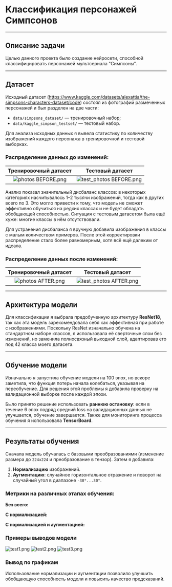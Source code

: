 # Классификация персонажей Симпсонов

-------------------------------------------------------------------------------------------------------------------------------------------

## Описание задачи

Целью данного проекта было создание нейросети, способной классифицировать персонажей мультсериала "Симпсоны".

-------------------------------------------------------------------------------------------------------------------------------------------

## Датасет

Исходный датасет (https://www.kaggle.com/datasets/alexattia/the-simpsons-characters-dataset/code) состоял из фотографий размеченных персонажей и был разделен на две части:
- `data/simpsons_dataset/` — тренировочный набор;
- `data/kaggle_simpson_testset/` — тестовый набор.

Для анализа исходных данных я вывела статистику по количеству изображений каждого персонажа в тренировочной и тестовой выборках.

### Распределение данных до изменений:

**Тренировочный датасет** | **Тестовый датасет**  
:-------------------------:|:-------------------------:
![photos BEFORE.png](photos%20BEFORE.png) | ![test_photos BEFORE.png](test_photos%20BEFORE.png)

Анализ показал значительный дисбаланс классов: в некоторых категориях насчитывалось 1–2 тысячи изображений, тогда как в других всего по 3. Это могло привести к тому, что модель не сможет эффективно обучиться на редких классах и не будет обладать обобщающей способностью. Ситуация с тестовым датасетом была ещё хуже: многие классы в нём отсутствовали.

Для устранения дисбаланса я вручную добавила изображения в классы с малым количеством примеров. После этой корректировки распределение стало более равномерным, хотя всё ещё далеким от идеала.

### Распределение данных после изменений:

**Тренировочный датасет** | **Тестовый датасет**  
:-------------------------:|:-------------------------:
![photos AFTER.png](photos%20AFTER.png) | ![test_photos AFTER.png](test_photos%20AFTER.png)

-------------------------------------------------------------------------------------------------------------------------------------------
## Архитектура модели

Для классификации я выбрала предобученную архитектуру **ResNet18**, так как эта модель зарекомендовала себя как эффективная при работе с изображениями. Поскольку ResNet изначально обучена на стандартном наборе классов, я использовала её сверточные слои без изменений, но заменила полносвязный выходной слой, адаптировав его под 42 класса моего датасета.

-------------------------------------------------------------------------------------------------------------------------------------------
## Обучение модели

Изначально я запустила обучение модели на 100 эпох, но вскоре заметила, что функция потерь начала колебаться, указывая на переобучение. Для решения этой проблемы я добавила проверку на валидационной выборке после каждой эпохи.

Было принято решение использовать **раннюю остановку**: если в течение 6 эпох подряд средний loss на валидационных данных не улучшается, обучение завершается. Также для мониторинга процесса обучения я использовала **TensorBoard**.

-------------------------------------------------------------------------------------------------------------------------------------------
## Результаты обучения

Сначала модель обучалась с базовыми преобразованиями (изменение размера до `224x224` и преобразование в тензор). Затем я добавила:
1. **Нормализацию** изображений.
2. **Аугментацию**: случайное горизонтальное отражение и поворот на случайный угол в диапазоне `-30°...30°`.

### Метрики на различных этапах обучения:

[//]: # (![test1.png]&#40;test1.png&#41;)
**Без всего:**



**С нормализацией:**



**С нормализацией и аугментацией:**  



### Примеры выводов модели
![test1.png](test1.png)
![test2.png](test2.png)
![test3.png](test3.png)

### Вывод по графикам

Использование нормализации и аугментации позволило улучшить обобщающую способность модели и повысить качество предсказаний.